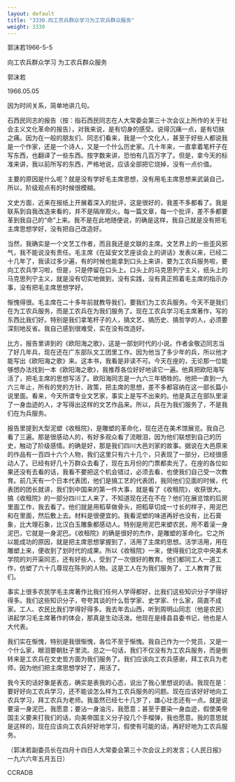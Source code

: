 ```yaml
---
layout: default
title: "3330.向工农兵群众学习为工农兵群众服务"
weight: 3330
---
```


郭沫若1966-5-5

向工农兵群众学习  为工农兵群众服务

郭沫若

1966.05.05

因为时间关系，简单地讲几句。

石西民同志的报告（按：指石西民同志在人大常委会第三十次会议上所作的关于社会主义文化革命的报告），对我来说，是有切身的感受。说得沉痛一点，是有切肤之痛。因为在一般的朋友们、同志们看来，我是一个文化人，甚至于好些人都说我是一个作家，还是一个诗人，又是一个什么历史家。几十年来，一直拿着笔杆子在写东西，也翻译了一些东西。按字数来讲，恐怕有几百万字了。但是，拿今天的标准来讲，我以前所写的东西，严格地说，应该全部把它烧掉，没有一点价值。

主要的原因是什么呢？就是没有学好毛主席思想，没有用毛主席思想来武装自己，所以，阶级观点有的时候很模糊。

文史方面，近来在报纸上开展着深入的批评，这是很好的，我差不多都看了。我是联系到自我改造来看的，并不是隔岸观火。每一篇文章，每一个批评，差不多都要革到我自己的“命”上来。我不是在此地随便说，的确是这样，我自己就是没有把毛主席思想学好，没有把自己改造好。

当然，我确实是一个文艺工作者，而且我还是文联的主席。文艺界上的一些歪风邪气，我不能说没有责任。毛主席《在延安文艺座谈会上的讲话》发表以来，已经二十几年了，我读过多少遍，有的时候也能拿到口头上来讲，要为工农兵服务啦，要向工农兵学习啦，但是，只是停留在口头上。口头上的马克思列宁主义，纸头上的马克思列宁主义，就是没有切实地做到，没有实践，没有真正照着毛主席的指示办事，没有把毛主席思想学好。

惭愧得很。毛主席在二十多年前就教导我们，要我们为工农兵服务。今天不是我们在为工农兵服务，而是工农兵在为我们服务了。现在工农兵学习毛主席著作，写的东西比我们好。特别是我们拿笔杆子的人，搞文艺、搞历史、搞哲学的人，必须要深刻地反省。我自己感到很难受，实在没有改造好。

比方，报告里讲到的《欧阳海之歌》，这是一部划时代的小说。作者金敬迈同志当了好几年兵，现在还在广东部队文工团里工作。因为他当了多少年的兵，所以他才能写出《欧阳海之歌》来。这本书，我看是非读不可。今天在座的，无论那一位能够想办法找到一本《欧阳海之歌》，我推荐各位好好地读它一遍。他真把欧阳海写活了，把毛主席的思想写活了。欧阳海同志是一九六三年牺牲的。他把一直到一九六三年止，所有的党的方针、政策，把主席的思想，差不多都容纳在这一部长篇小说里面。看来，今天所谓专业文艺家，事实上是写不出来的。他是真正在部队里滚了一身血迹的人，才写得出这样的文艺作品来。所以，兵在为我们服务了，不是我们在为兵服务。

报告里提到大型泥塑《收租院》，是雕塑的革命化，现在还在美术馆展览。我自己看了三遍。那是很感动人的，有好多观众看了流眼泪，因为他们联想到自己的历史，触动了阶级感情。的确是好，那是我们四川大邑刘家的故事。据说在大邑原来的作品有一百四十六个人物，我们这里只有六十几个，只表现了一部分，已经很感动人了。已经有好几十万群众去看了，现在五月份的门票都卖光了。在座的各位如果还没有去看的话，我看不要把这个机会错过，必须去看，也使我们自己受一次教育。前几天有一个日本代表团，他们是搞工艺的代表团，我同他们见面的时候，代表团的团长就讲，我们到中国来的第一件大事，就是看了《收租院》，收获很大。搞《收租院》的一部分四川工人来了，不知道现在还在不在？他们在展览馆的后房里面工作，我去看了。他们就是用稻草做骨头，把稻草切成一寸长的样子，用泥巴和在里面，然后敷上去。材料是很便宜的。我看泥塑的味道再好也没有，比石膏象，比大理石象，比汉白玉雕象都感动人。特别是用泥巴来塑农民，用不着滚一身泥巴，它就是一身泥巴。《收租院》的确是很好的杰作，是雕塑的革命化。它之所以能成功的原因，就是把主席思想掌握到了，活用了主席的思想。活学活用，用在雕塑上来，便收到了划时代的成果。所以《收租院》一来，使得我们北京中央美术学院的刘开渠同志，还有好些人，受到了一次很好的教育。他们都同工人一道工作，仿塑了六十几尊现在陈列的人物。这是工人在为我们服务了，工人教育了我们。

事实上很多农民学毛主席著作比我们任何人学得都好，比我们这些知识分子学得好得多。我们这些知识分子，夸夸其谈的什么哲学家、史学家、什么家，简直不成家。工人、农民比我们学得好得多。我去年去山西，听到周明山同志（他是农民）讲起学习毛主席著作的体会，那真是生动活泼。他现在是绛县县委书记，他也是人大代表。

我们实在惭愧，特别是我很惭愧，各位不至于惭愧。我自己作为一个党员，又是一个什么家，眼泪要朝肚子里流。总之一句话，我们不仅没有为工农兵服务，而是倒转来是工农兵在文史哲方面为我们服务了。我们应该向工农兵感谢，拜工农兵为老师，因为他们把主席思想学好了，用活了。

我今天的话好象是表态，确实是表我的心态，说出了我心里想说的话。我现在是：要好好向工农兵学习，还不能谈怎么样为工农兵服务的问题。现在应该好好地向工农兵学习，拜工农兵为老师。我虽然已经七十几岁了，雄心壮志还有一点。就是说要滚一身泥巴，我愿意；要沾一身油污，我愿意；甚至于要染一身血迹，假使美帝国主义要来打我们的话，向美帝国主义分子投几个手榴弹，我也愿意。我的意思就是这样的，现在应该向工农兵好好地学习，假使有可能的话，再好好地为工农兵服务。

（郭沫若副委员长在四月十四日人大常委会第三十次会议上的发言；《人民日报》一九六六年五月五日）

CCRADB

